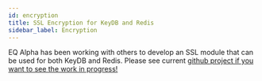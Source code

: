 ```yaml
---
id: encryption
title: SSL Encryption for KeyDB and Redis
sidebar_label: Encryption
---
```



EQ Alpha has been working with others to develop an SSL module that can be used for both KeyDB and Redis. Please see current [github project if you want to see the work in progress!](https://github.com/JohnSully/modssl) 
